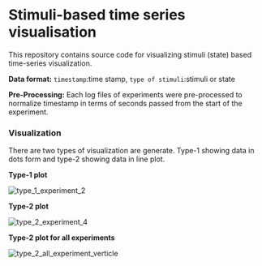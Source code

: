 # Stimuli-based time series visualisation

This repository contains source code for visualizing stimuli (state) based time-series visualization.

**Data format:**  `timestamp`:time stamp, `type of stimuli`:stimuli or state

**Pre-Processing:** Each log files of experiments were pre-processed to normalize timestamp in terms of seconds passed from the start of the experiment.

### Visualization

There are two types of visualization are generate. Type-1 showing data in dots form and type-2 showing data in line plot.

**Type-1 plot**

![type_1_experiment_2](/Users/pankaj/Documents/Blog/sunil/type-1/type_1_experiment_2.png)

**Type-2 plot**

![type_2_experiment_4](/Users/pankaj/Documents/Blog/sunil/type-2/type_2_experiment_4.png)

**Type-2 plot for all experiments**

![type_2_all_experiment_verticle](/Users/pankaj/Documents/Blog/sunil/type_2_all_experiment_verticle.png)